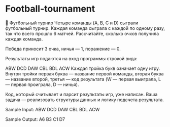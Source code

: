 # Football-tournament

🤔 Футбольный турнир
Четыре команды (A, B, C и D) сыграли футбольный турнир. Каждая команда сыграла с каждой
по одному разу, так что всего прошло 6 матчей. Рассчитайте, сколько очков получила каждая
команда.

Победа приносит 3 очка, ничья — 1, поражение — 0.

Результаты игр подаются на вход программы строкой вида:

ABW DCD DAW CBL BDL ACW
Каждая тройка букв означает одну игру. Внутри тройки первая буква — название первой команды,
вторая буква — название второй, третья — код результата (W — первая выиграла, L — первая 
проиграла, D — ничья).

Код, который считывает и парсит результаты игр, уже написан. Ваша задача — реализовать 
структуры данных и логику подсчета результата.

Sample Input:
ABW DCD DAW CBL BDL ACW

Sample Output:
A6 B3 C1 D7 